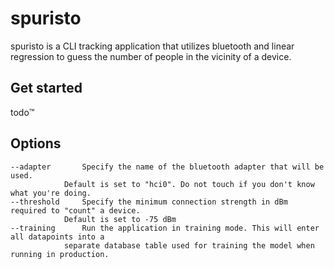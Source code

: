 # spuristo

spuristo is a CLI tracking application that utilizes bluetooth and linear regression to guess the number of people in the vicinity of a device.

## Get started

todo™️

## Options

```
--adapter		Specify the name of the bluetooth adapter that will be used.
			Default is set to "hci0". Do not touch if you don't know what you're doing.
--threshold		Specify the minimum connection strength in dBm required to "count" a device.
			Default is set to -75 dBm
--training		Run the application in training mode. This will enter all datapoints into a
			separate database table used for training the model when running in production.
```
